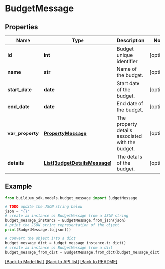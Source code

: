# BudgetMessage


## Properties

Name | Type | Description | Notes
------------ | ------------- | ------------- | -------------
**id** | **int** | Budget unique identifier. | [optional] 
**name** | **str** | Name of the budget. | [optional] 
**start_date** | **date** | Start date of the budget. | [optional] 
**end_date** | **date** | End date of the budget. | [optional] 
**var_property** | [**PropertyMessage**](PropertyMessage.md) | The property details associated with the budget. | [optional] 
**details** | [**List[BudgetDetailsMessage]**](BudgetDetailsMessage.md) | The details of the budget. | [optional] 

## Example

```python
from buildium_sdk.models.budget_message import BudgetMessage

# TODO update the JSON string below
json = "{}"
# create an instance of BudgetMessage from a JSON string
budget_message_instance = BudgetMessage.from_json(json)
# print the JSON string representation of the object
print(BudgetMessage.to_json())

# convert the object into a dict
budget_message_dict = budget_message_instance.to_dict()
# create an instance of BudgetMessage from a dict
budget_message_from_dict = BudgetMessage.from_dict(budget_message_dict)
```
[[Back to Model list]](../README.md#documentation-for-models) [[Back to API list]](../README.md#documentation-for-api-endpoints) [[Back to README]](../README.md)


